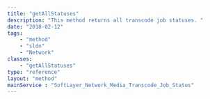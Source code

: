 ```yaml
---
title: "getAllStatuses"
description: "This method returns all transcode job statuses. "
date: "2018-02-12"
tags:
    - "method"
    - "sldn"
    - "Network"
classes:
    - "getAllStatuses"
type: "reference"
layout: "method"
mainService : "SoftLayer_Network_Media_Transcode_Job_Status"
---
```


